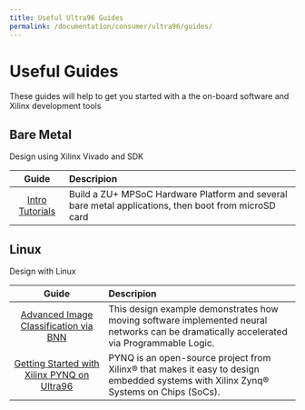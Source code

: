 ```yaml
---
title: Useful Ultra96 Guides
permalink: /documentation/consumer/ultra96/guides/
---
```


# Useful Guides

These guides will help to get you started with a the on-board software and Xilinx development tools

## Bare Metal

Design using Xilinx Vivado and SDK

| Guide                                                               | Descripion                                                                                                                 |
|:-------------------------------------------------------------------:|:---------------------------------------------------------------------------------------------------------------------------|
| [Intro Tutorials](http://ultra96.org/support/design/24166/156)      | Build a ZU+ MPSoC Hardware Platform and several bare metal applications, then boot from microSD card                       |


## Linux

Design with Linux

| Guide                                                               | Descripion                                                                                                                 |
|:-------------------------------------------------------------------:|:---------------------------------------------------------------------------------------------------------------------------|
|[Advanced Image Classification via BNN](https://xilinx-wiki.atlassian.net/wiki/spaces/A/pages/18841949/Zynq+UltraScale+MPSoC+Accelerated+Image+Classification+via+Binary+Neural+Network+TechTip)| This design example demonstrates how moving software implemented neural networks can be dramatically accelerated via Programmable Logic.|                            
| [Getting Started with Xilinx PYNQ on Ultra96](http://www.pynq.io/board.html) | PYNQ is an open-source project from Xilinx® that makes it easy to design embedded systems with Xilinx Zynq® Systems on Chips (SoCs). |
